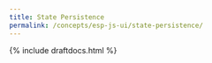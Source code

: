 ```yaml
---
title: State Persistence
permalink: /concepts/esp-js-ui/state-persistence/
---
```


{% include draftdocs.html %}